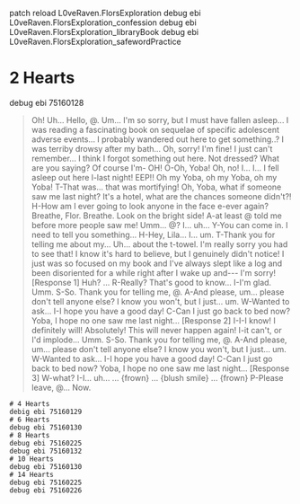 patch reload L0veRaven.FlorsExploration
debug ebi L0veRaven.FlorsExploration_confession
debug ebi L0veRaven.FlorsExploration_libraryBook
debug ebi L0veRaven.FlorsExploration_safewordPractice

# 2 Hearts
debug ebi 75160128
>Oh! Uh... Hello, @.
>Um... I'm so sorry, but I must have fallen asleep... I was reading a fascinating book on sequelae of specific adolescent adverse events... I probably wandered out here to get something..?
>I was terriby drowsy after my bath...
>Oh, sorry! I'm fine! I just can't remember... I think I forgot something out here.
>Not dressed? What are you saying?
>Of course I'm-
>OH!
>O-Oh, Yoba! Oh, no!
>I... I... I fell asleep out here l-last night!
>EEP!!
>Oh my Yoba, oh my Yoba, oh my Yoba!
>T-That was... that was mortifying!
>Oh, Yoba, what if someone saw me last night?
>It's a hotel, what are the chances someone didn't?!
>H-How am I ever going to look anyone in the face e-ever again?
>Breathe, Flor. Breathe.
>Look on the bright side! A-at least @ told me before more people saw me!
>Umm... @?
>I... uh...
>Y-You can come in. I need to tell you something...
>H-Hey, Lila... I... um. T-Thank you for telling me about my... Uh... about the t-towel.
>I'm really sorry you had to see that!
>I know it's hard to believe, but I genuinely didn't notice!
>I just was so focused on my book and I've always slept like a log and been disoriented for a while right after I wake up and---
>I'm sorry!
>[Response 1]
>    Huh? ... R-Really?
>    That's good to know... I-I'm glad.
>    Umm. S-So.
>    Thank you for telling me, @. A-And please, um... please don't tell anyone else?
>    I know you won't, but I just... um. W-Wanted to ask...
>    I-I hope you have a good day!
>    C-Can I just go back to bed now?
>    Yoba, I hope no one saw me last night...
>[Response 2]
>    I-I-I know! I definitely will! Absolutely!
>    This will never happen again!
>    I-it can't, or I'd implode...
>    Umm. S-So.
>    Thank you for telling me, @. A-And please, um... please don't tell anyone else?
>    I know you won't, but I just... um. W-Wanted to ask...
>    I-I hope you have a good day!
>    C-Can I just go back to bed now?
>    Yoba, I hope no one saw me last night...
>[Response 3]
>    W-what? I-I... uh...
>    ... {frown}
>    ... {blush smile}
>    ... {frown}
>    P-Please leave, @...
>    Now.
```
# 4 Hearts
debig ebi 75160129
# 6 Hearts
debug ebi 75160130
# 8 Hearts
debug ebi 75160225
debug ebi 75160132
# 10 Hearts
debug ebi 75160130
# 14 Hearts
debug ebi 75160225
debug ebi 75160226